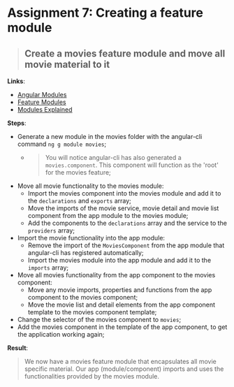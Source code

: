 Assignment 7: Creating a feature module
==============================================

> ## Create a movies feature module and move all movie material to it 

**Links**:
- [Angular Modules](https://angular.io/docs/ts/latest/guide/ngmodule.html)
- [Feature Modules](https://angular-2-training-book.rangle.io/handout/modules/feature-modules.html)
- [Modules Explained](http://blog.angular-university.io/angular2-ngmodule/)

**Steps**:
- Generate a new module in the movies folder with the angular-cli command `ng g module movies`;
  - > You will notice angular-cli has also generated a `movies.component`. This component will function as the 'root' for the movies feature;
- Move all movie functionality to the movies module:
  - Import the movies component into the movies module and add it to the `declarations` and `exports` array;
  - Move the imports of the movie service, movie detail and movie list component from the app module to the movies module;
  - Add the components to the `declarations` array and the service to the `providers` array;
- Import the movie functionality into the app module:
  - Remove the import of the `MoviesComponent` from the app module that angular-cli has registered automatically;
  - Import the movies module into the app module and add it to the `imports` array;
- Move all movies functionality from the app component to the movies component:
  - Move any movie imports, properties and functions from the app component to the movies component;
  - Move the movie list and detail elements from the app component template to the movies component template;
- Change the selector of the movies component to `movies`;
- Add the movies component in the template of the app component, to get the application working again;

**Result**:
> We now have a movies feature module that encapsulates all movie specific material.
> Our app (module/component) imports and uses the functionalities provided by the movies module.
